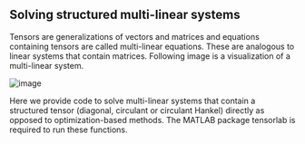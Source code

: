 ## Solving structured multi-linear systems


Tensors are generalizations of vectors and matrices and equations containing tensors are called multi-linear equations. These are analogous to linear systems that contain matrices. Following image is a visualization of a multi-linear system.

![image](https://github.com/heinz-raja/solving-structured-mls/assets/41283762/58801b47-218d-437c-bd1e-f12deaa1c7f1)

Here we provide code to solve multi-linear systems that contain a structured tensor (diagonal, circulant or circulant Hankel) directly as opposed to optimization-based methods. The MATLAB package tensorlab is required to run these functions.

